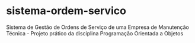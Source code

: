 # sistema-ordem-servico
Sistema de Gestão de Ordens de Serviço de uma Empresa de Manutenção Técnica - Projeto prático da disciplina Programação Orientada a Objetos
